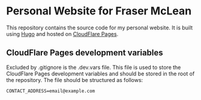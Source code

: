 # Personal Website for Fraser McLean

This repository contains the source code for my personal website.
It is built using [Hugo](https://gohugo.io/) and hosted on [CloudFlare Pages](https://pages.cloudflare.com/).

## CloudFlare Pages development variables

Excluded by .gitignore is the .dev.vars file. This file is used to store the
CloudFlare Pages development variables and should be stored in the root of
the repository. The file should be structured as follows:

```plaintext
CONTACT_ADDRESS=email@example.com
```